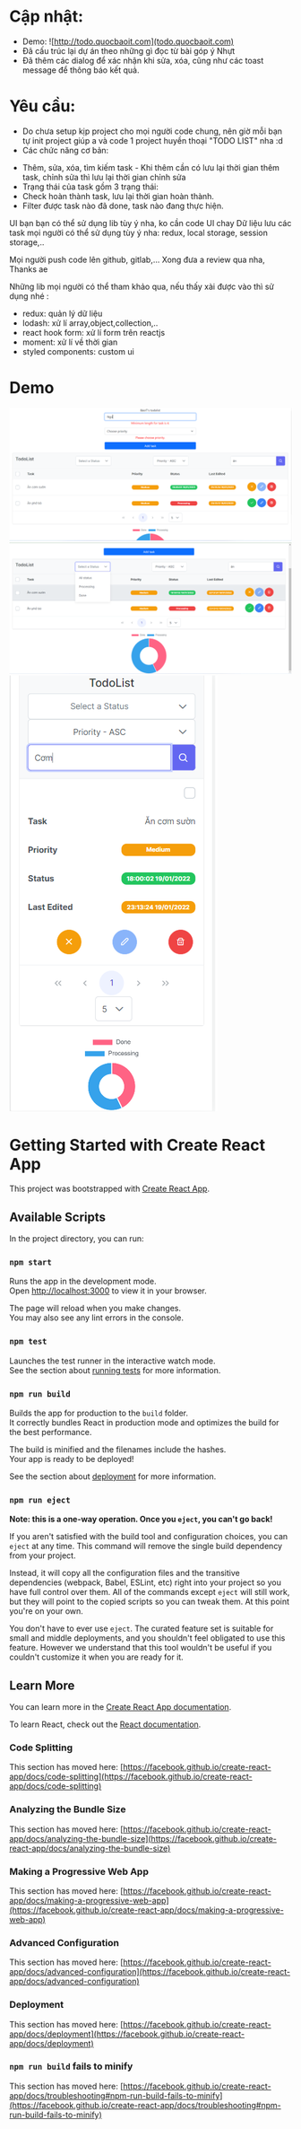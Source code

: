 # Cập nhật:
- Demo: ![http://todo.quocbaoit.com](todo.quocbaoit.com)
- Đã cấu trúc lại dự án theo những gì đọc từ bài góp ý Nhựt
- Đã thêm các dialog để xác nhận khi sửa, xóa, cũng như các toast message để thông báo kết quả.

# Yêu cầu:
- Do chưa setup kịp project cho mọi người code chung, nên giờ mỗi bạn tự init project giúp a và code 1 project huyền thoại "TODO LIST" nha :d
- Các chức năng cơ bản:
+ Thêm, sửa, xóa, tìm kiếm task - Khi thêm cần có lưu lại thời gian thêm task, chỉnh sửa thì lưu lại thời gian chỉnh sửa
+ Trạng thái của task gồm 3 trạng thái: 
+ Check hoàn thành task, lưu lại thời gian hoàn thành.
+ Filter được task nào đã done, task nào đang thực hiện.

UI bạn bạn có thể sử dụng lib tùy ý nha, ko cần code UI chay
Dữ liệu lưu các task mọi người có thể sử dụng tùy ý nha: redux, local storage, session storage,..

Mọi người push code lên github, gitlab,... Xong đưa a review qua nha, Thanks ae

Những lib mọi người có thể tham khảo qua, nếu thấy xài được vào thì sử dụng nhé  :
- redux: quản lý dữ liệu
- lodash: xử lí array,object,collection,..
- react hook form: xử lí form trên reactjs
- moment: xử lí về thời gian
- styled components: custom ui

# Demo

![Header](https://github.com/realTranQuocBao/todolist-react/raw/main/public/demo/demo1.png)
![Body](https://github.com/realTranQuocBao/todolist-react/raw/main/public/demo/demo2.png)
![For mobile](https://github.com/realTranQuocBao/todolist-react/raw/main/public/demo/demo3.png)

# Getting Started with Create React App

This project was bootstrapped with [Create React App](https://github.com/facebook/create-react-app).

## Available Scripts

In the project directory, you can run:

### `npm start`

Runs the app in the development mode.\
Open [http://localhost:3000](http://localhost:3000) to view it in your browser.

The page will reload when you make changes.\
You may also see any lint errors in the console.

### `npm test`

Launches the test runner in the interactive watch mode.\
See the section about [running tests](https://facebook.github.io/create-react-app/docs/running-tests) for more information.

### `npm run build`

Builds the app for production to the `build` folder.\
It correctly bundles React in production mode and optimizes the build for the best performance.

The build is minified and the filenames include the hashes.\
Your app is ready to be deployed!

See the section about [deployment](https://facebook.github.io/create-react-app/docs/deployment) for more information.

### `npm run eject`

**Note: this is a one-way operation. Once you `eject`, you can't go back!**

If you aren't satisfied with the build tool and configuration choices, you can `eject` at any time. This command will remove the single build dependency from your project.

Instead, it will copy all the configuration files and the transitive dependencies (webpack, Babel, ESLint, etc) right into your project so you have full control over them. All of the commands except `eject` will still work, but they will point to the copied scripts so you can tweak them. At this point you're on your own.

You don't have to ever use `eject`. The curated feature set is suitable for small and middle deployments, and you shouldn't feel obligated to use this feature. However we understand that this tool wouldn't be useful if you couldn't customize it when you are ready for it.

## Learn More

You can learn more in the [Create React App documentation](https://facebook.github.io/create-react-app/docs/getting-started).

To learn React, check out the [React documentation](https://reactjs.org/).

### Code Splitting

This section has moved here: [https://facebook.github.io/create-react-app/docs/code-splitting](https://facebook.github.io/create-react-app/docs/code-splitting)

### Analyzing the Bundle Size

This section has moved here: [https://facebook.github.io/create-react-app/docs/analyzing-the-bundle-size](https://facebook.github.io/create-react-app/docs/analyzing-the-bundle-size)

### Making a Progressive Web App

This section has moved here: [https://facebook.github.io/create-react-app/docs/making-a-progressive-web-app](https://facebook.github.io/create-react-app/docs/making-a-progressive-web-app)

### Advanced Configuration

This section has moved here: [https://facebook.github.io/create-react-app/docs/advanced-configuration](https://facebook.github.io/create-react-app/docs/advanced-configuration)

### Deployment

This section has moved here: [https://facebook.github.io/create-react-app/docs/deployment](https://facebook.github.io/create-react-app/docs/deployment)

### `npm run build` fails to minify

This section has moved here: [https://facebook.github.io/create-react-app/docs/troubleshooting#npm-run-build-fails-to-minify](https://facebook.github.io/create-react-app/docs/troubleshooting#npm-run-build-fails-to-minify)

